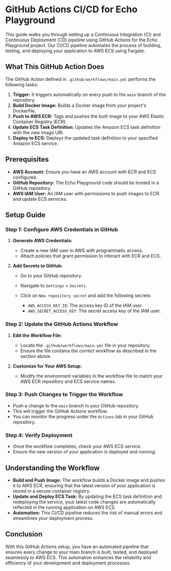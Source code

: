# GitHub Actions CI/CD for Echo Playground

This guide walks you through setting up a Continuous Integration (CI) and Continuous Deployment (CD) pipeline using GitHub Actions for the Echo Playground project. Our CI/CD pipeline automates the process of building, testing, and deploying your application to AWS ECS using Fargate.

## What This GitHub Action Does

The GitHub Action defined in `.github/workflows/main.yml` performs the following tasks:

1. **Trigger:** It triggers automatically on every push to the `main` branch of the repository.
2. **Build Docker Image:** Builds a Docker image from your project's Dockerfile.
3. **Push to AWS ECR:** Tags and pushes the built image to your AWS Elastic Container Registry (ECR).
4. **Update ECS Task Definition:** Updates the Amazon ECS task definition with the new image URI.
5. **Deploy to ECS:** Deploys the updated task definition to your specified Amazon ECS service.

## Prerequisites

* **AWS Account:** Ensure you have an AWS account with ECR and ECS configured.
* **GitHub Repository:** The Echo Playground code should be hosted in a GitHub repository.
* **AWS IAM User:** An IAM user with permissions to push images to ECR and update ECS services.

## Setup Guide

### Step 1: Configure AWS Credentials in GitHub

1. **Generate AWS Credentials:**

   * Create a new IAM user in AWS with programmatic access.
   * Attach policies that grant permission to interact with ECR and ECS.

2. **Add Secrets to GitHub:**

   * Go to your GitHub repository.

   * Navigate to `Settings` > `Secrets`.

   * Click on `New repository secret` and add the following secrets:

     * `AWS_ACCESS_KEY_ID`: The access key ID of the IAM user.
     * `AWS_SECRET_ACCESS_KEY`: The secret access key of the IAM user.

### Step 2: Update the GitHub Actions Workflow

1. **Edit the Workflow File:**

   * Locate the `.github/workflows/main.yml` file in your repository.
   * Ensure the file contains the correct workflow as described in the section above.

2. **Customize for Your AWS Setup:**

   * Modify the environment variables in the workflow file to match your AWS ECR repository and ECS service names.

### Step 3: Push Changes to Trigger the Workflow

* Push a change to the `main` branch in your GitHub repository.
* This will trigger the GitHub Actions workflow.
* You can monitor the progress under the `Actions` tab in your GitHub repository.

### Step 4: Verify Deployment

* Once the workflow completes, check your AWS ECS service.
* Ensure the new version of your application is deployed and running.

## Understanding the Workflow

* **Build and Push Image:** The workflow builds a Docker image and pushes it to AWS ECR, ensuring that the latest version of your application is stored in a secure container registry.
* **Update and Deploy ECS Task:** By updating the ECS task definition and redeploying the service, your latest code changes are automatically reflected in the running application on AWS ECS.
* **Automation:** This CI/CD pipeline reduces the risk of manual errors and streamlines your deployment process.

## Conclusion

With this GitHub Actions setup, you have an automated pipeline that ensures every change to your main branch is built, tested, and deployed seamlessly to AWS ECS. This automation enhances the reliability and efficiency of your development and deployment processes.